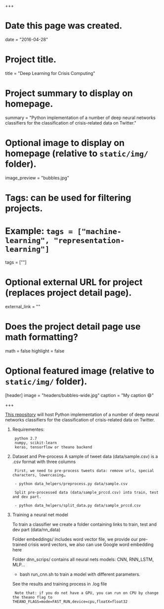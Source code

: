 +++
# Date this page was created.
date = "2016-04-28"

# Project title.
title = "Deep Learning for Crisis Computing"

# Project summary to display on homepage.
summary = "Python implementation of a number of deep neural networks classifiers for the classification of crisis-related data on Twitter."

# Optional image to display on homepage (relative to `static/img/` folder).
image_preview = "bubbles.jpg"

# Tags: can be used for filtering projects.
# Example: `tags = ["machine-learning", "representation-learning"]`
tags = [""]

# Optional external URL for project (replaces project detail page).
external_link = ""

# Does the project detail page use math formatting?
math = false
highlight = false
# Optional featured image (relative to `static/img/` folder).
[header]
image = "headers/bubbles-wide.jpg"
caption = "My caption :smile:"

+++

[This repository](https://github.com/CrisisNLP/deep-learning-for-big-crisis-data) will host Python implementation of a number of deep neural networks classifiers
for the classification of crisis-related data on Twitter.

1. Requirementes:
        
        python 2.7
        numpy, scikit-learn
        keras, tensorflow or theano backend

2. Dataset and Pre-process
	A sample of tweet data (data/sample.csv) is a .csv format with three columns
	
        First, we need to pre-process tweets data: remove urls, special characters, lowercasing…
    
    	- python data_helpers/preprocess.py data/sample.csv
        
        Split pre-processed data (data/sample_prccd.csv) into train, test and dev part.
	
        - python data_helpers/split_data.py data/sample_prccd.csv
	  
3. Training a neural net model

	To train a classifier we create a folder containing links to train, test and dev part (data/nn_data)

	Folder embeddings/ includes word vector file, we provide our pre-trained crisis word vectors, we also can use Google word embedding here

	Folder dnn_scrips/ contains all neural nets models: CNN, RNN_LSTM, MLP…

	- bash run_cnn.sh to train a model with different parameters.

	See the results and training process in .log file

        Note that: if you do not have a GPU, you can run on CPU by change the theano flag to THEANO_FLAGS=mode=FAST_RUN,device=cpu,floatX=float32




